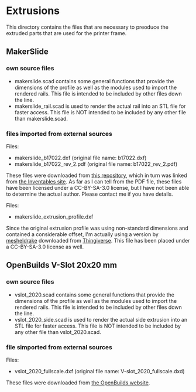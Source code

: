 # Extrusions

This directory contains the files that are necessary to preoduce the extruded parts that are used for the printer frame.


## MakerSlide 

### own source files

* makerslide.scad contains some general functions that provide the dimensions of the profile as well as the modules used to import the rendered rails. This file is intended to be included by other files down the line.
* makerslide_rail.scad is used to render the actual rail into an STL file for faster access. This file is NOT intended to be included by any other file than makerslide.scad.

### files imported from external sources

Files:
* makerslide_b17022.dxf (original file name: b17022.dxf)
* makerslide_b17022_rev_2.pdf (original file name: b17022_rev_2.pdf)

These files were downloaded from [this repository](https://workbench.grabcad.com/workbench/projects/gcq_crZz-TsvjDvMKhmbtlfzNRmpeNJLO8d-8o69N-S1JA#/space/gcLV1u0JdB_BCzLoKQ8lEfABd8UGdoqlcWfQ0PfJajjy2E/link/490685), which in turn was linked from [the Inventables site](https://www.inventables.com/technologies/makerslide). As far as I can tell from the PDF file, these files have been licensed under a CC-BY-SA-3.0 license, but I have not been able to determine the actual author. Please contact me if you have details.

Files: 
* makerslide_extrusion_profile.dxf

Since the original extrusion profile was using non-standard dimensions and contained a considerable offset, I'm actually using a version by [mesheldrake](http://www.thingiverse.com/mesheldrake) downloaded from [Thingiverse](http://www.thingiverse.com/thing:8992). This file has been placed under a CC-BY-SA-3.0 license as well.


## OpenBuilds V-Slot 20x20 mm

### own source files

* vslot_2020.scad contains some general functions that provide the dimensions of the profile as well as the modules used to import the rendered rails. This file is intended to be included by other files down the line.
* vslot_2020_side.scad is used to render the actual side extrusion into an STL file for faster access. This file is NOT intended to be included by any other file than vslot_2020.scad.

### file simported from external sources

Files: 
* vslot_2020_fullscale.dxf (original file name: V-slot_2020_fullscale.dxd)

These files were downloaded from [the OpenBuilds website](http://www.openbuilds.com/projectresources/v-slot-extrusion-20x20-dxf.64/).
